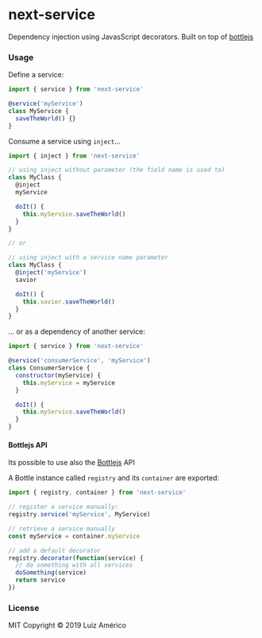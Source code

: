 # next-service

Dependency injection using JavasScript decorators. Built on top of [bottlejs](https://github.com/young-steveo/bottlejs)

### Usage

Define a service:

```js
import { service } from 'next-service'

@service('myService')
class MyService {
  saveTheWorld() {}
}
```

Consume a service using `inject`...

```js
import { inject } from 'next-service'

// using inject without parameter (the field name is used to)
class MyClass {
  @inject
  myService

  doIt() {
    this.myService.saveTheWorld()
  }
}

// or

// using inject with a service name parameter
class MyClass {
  @inject('myService')
  savior

  doIt() {
    this.savior.saveTheWorld()
  }
}
```

... or as a dependency of another service:

```js
import { service } from 'next-service'

@service('consumerService', 'myService')
class ConsumerService {
  constructor(myService) {
    this.myService = myService
  }

  doIt() {
    this.myService.saveTheWorld()
  }
}
```

#### Bottlejs API

Its possible to use also the [Bottlejs](https://github.com/young-steveo/bottlejs) API

A Bottle instance called `registry` and its `container` are exported:

```js
import { registry, container } from 'next-service'

// register a service manually:
registry.service('myService', MyService)

// retrieve a service manually
const myService = container.myService

// add a default decorator
registry.decorator(function(service) {
  // do something with all services
  doSomething(service)
  return service
})
```

### License

MIT
Copyright © 2019 Luiz Américo
